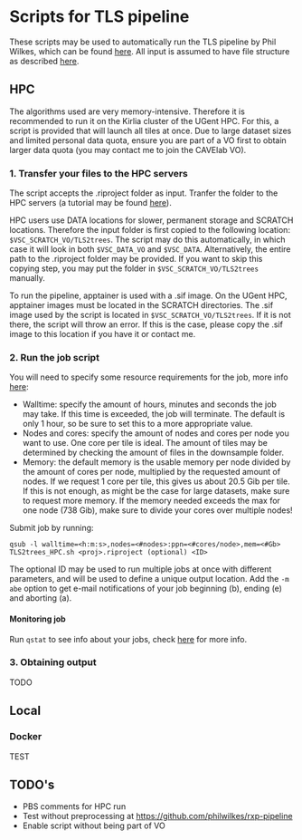 # Scripts for TLS pipeline


These scripts may be used to automatically run the TLS pipeline by Phil Wilkes, which can be found [here](https://github.com/philwilkes/TLS2trees). All input is assumed to have file structure as described [here](https://github.com/philwilkes/rxp-pipeline).

## HPC


The algorithms used are very memory-intensive. Therefore it is recommended to run it on the Kirlia cluster of the UGent HPC. For this, a script is provided that will launch all tiles at once.
Due to large dataset sizes and limited personal data quota, ensure you are part of a VO first to obtain larger data quota (you may contact me to join the CAVElab VO).

### 1. Transfer your files to the HPC servers

The script accepts the .riproject folder as input. Tranfer the folder to the HPC servers (a tutorial may be found [here](https://hpcugent.github.io/vsc_user_docs/pdf/intro-Linux-linux-gent.pdf#sec:rsync)).

HPC users use DATA locations for slower, permanent storage and SCRATCH locations. Therefore the input folder is first copied to the following location: `$VSC_SCRATCH_VO/TLS2trees`. The script may do this automatically, in which case it will look in both `$VSC_DATA_VO` and `$VSC_DATA`. Alternatively, the entire path to the .riproject folder may be provided.
If you want to skip this copying step, you may put the folder in `$VSC_SCRATCH_VO/TLS2trees` manually.

To run the pipeline, apptainer is used with a .sif image. On the UGent HPC, apptainer images must be located in the SCRATCH directories. The .sif image used by the script is located in `$VSC_SCRATCH_VO/TLS2trees`. If it is not there, the script will throw an error. If this is the case, please copy the .sif image to this location if you have it or contact me.

### 2. Run the job script
You will need to specify some resource requirements for the job, more info [here](http://hpcugent.github.io/vsc_user_docs/pdf/intro-HPC-linux-gent.pdf#section.4.6):
- Walltime: specify the amount of hours, minutes and seconds the job may take. If this time is exceeded, the job will terminate. The default is only 1 hour, so be sure to set this to a more appropriate value.
- Nodes and cores: specify the amount of nodes and cores per node you want to use. One core per tile is ideal. The amount of tiles may be determined by checking the amount of files in the downsample folder.
- Memory: the default memory is the usable memory per node divided by the amount of cores per node, multiplied by the requested amount of nodes. If we request 1 core per tile, this gives us about 20.5 Gib per tile. If this is not enough, as might be the case for large datasets, make sure to request more memory. If the memory needed exceeds the max for one node (738 Gib), make sure to divide your cores over multiple nodes!

Submit job by running:
```
qsub -l walltime=<h:m:s>,nodes=<#nodes>:ppn=<#cores/node>,mem=<#Gb> TLS2trees_HPC.sh <proj>.riproject (optional) <ID>
```
The optional ID may be used to run multiple jobs at once with different parameters, and will be used to define a unique output location.
Add the `-m abe` option to get e-mail notifications of your job beginning (b), ending (e) and aborting (a).

#### Monitoring job
Run `qstat` to see info about your jobs, check [here](http://hpcugent.github.io/vsc_user_docs/pdf/intro-HPC-linux-gent.pdf#section.4.4) for more info.

### 3. Obtaining output

TODO


## Local





### Docker

TEST

## TODO's
- PBS comments for HPC run
- Test without preprocessing at https://github.com/philwilkes/rxp-pipeline
- Enable script without being part of VO

